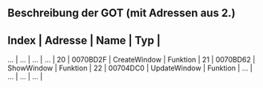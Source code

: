 ## Beschreibung der GOT (mit Adressen aus 2.)
Index | Adresse  | Name         | Typ      |
--------------------------------------------
 ...  | ...      | ...          | ...      |
 20   | 0070BD2F | CreateWindow | Funktion |
 21   | 0070BD62 | ShowWindow   | Funktion |
 22   | 00704DC0 | UpdateWindow | Funktion |
 ...  | ...      | ...          | ...      |
